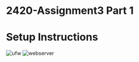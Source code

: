 # 2420-Assignment3 Part 1
# Setup Instructions


![ufw](https://github.com/user-attachments/assets/2b2ff220-0f63-4cfa-b47e-e67a9cc08c12)
![webserver](https://github.com/user-attachments/assets/d1922bb4-d31d-446a-a1ec-d5dcb90c4942)
